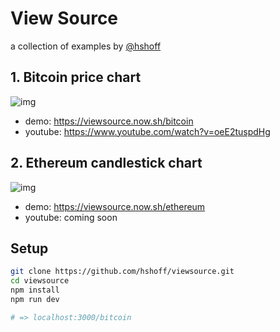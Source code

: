 # View Source
a collection of examples by [@hshoff](https://twitter.com/hshoff)


## 1. Bitcoin price chart

![img](./previews/01-bitcoin.png)

- demo: https://viewsource.now.sh/bitcoin
- youtube: https://www.youtube.com/watch?v=oeE2tuspdHg

## 2. Ethereum candlestick chart

![img](./previews/02-ethereum.png)

- demo: https://viewsource.now.sh/ethereum
- youtube: coming soon

## Setup

```bash
git clone https://github.com/hshoff/viewsource.git
cd viewsource
npm install
npm run dev

# => localhost:3000/bitcoin
```
